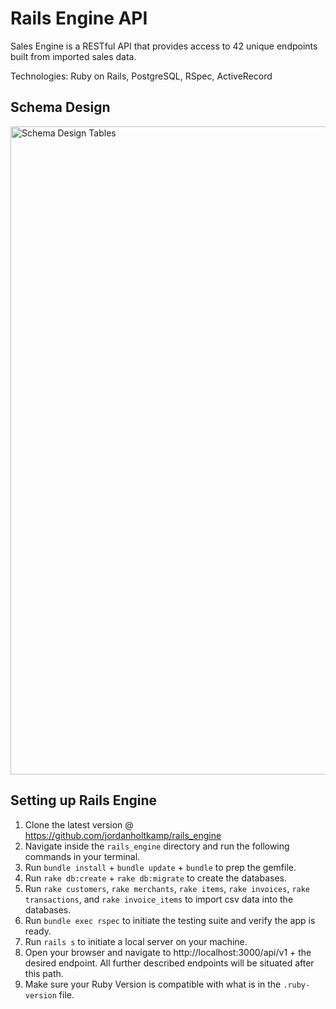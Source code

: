 # Rails Engine API

Sales Engine is a RESTful API that provides access to 42 unique endpoints built from imported sales data.

Technologies: Ruby on Rails, PostgreSQL, RSpec, ActiveRecord

## Schema Design

<img width="1037" alt="Schema Design Tables" src="https://user-images.githubusercontent.com/46657526/73613887-36445100-45b7-11ea-8634-3baa6a00bb21.png">

## Setting up Rails Engine

1. Clone the latest version @ https://github.com/jordanholtkamp/rails_engine  
2. Navigate inside the `rails_engine` directory and run the following commands in your terminal.
3. Run `bundle install` + `bundle update` + `bundle` to prep the gemfile.
4. Run `rake db:create` + `rake db:migrate` to create the databases.
5. Run `rake customers`, `rake merchants`, `rake items`, `rake invoices`, `rake transactions`, and `rake invoice_items` to import csv data into the databases.
6. Run `bundle exec rspec` to initiate the testing suite and verify the app is ready.
7. Run `rails s` to initiate a local server on your machine.
8. Open your browser and navigate to http://localhost:3000/api/v1 + the desired endpoint. All further described endpoints will be situated after this path.
9. Make sure your Ruby Version is compatible with what is in the `.ruby-version` file.

